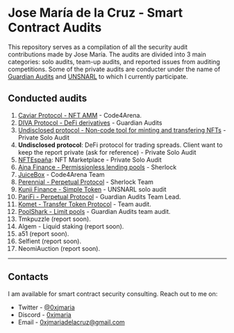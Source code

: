 # Jose María de la Cruz - Smart Contract Audits

This repository serves as a compilation of all the security audit contributions made by Jose María. The audits are divided into 3 main categories: solo audits, team-up audits, and reported issues from auditing competitions. Some of the private audits are conducter under the name of [Guardian Audits](https://twitter.com/guardianaudits) and [UNSNARL](https://twitter.com/unsnarl_secure) to which I currently participate.

## Conducted audits

1. [Caviar Protocol - NFT AMM](https://github.com/JMariadlcs/audits/blob/main/competitions/solo/CAVIAR/SUBMITTED/full-report.md) - Code4Arena.
2. [DIVA Protocol - DeFi derivatives](https://github.com/GuardianAudits/DefenderAudits/blob/main/DIVA/DivaAuditTeam7.md) - Guardian Audits
3. [Undisclosed protocol - Non-code tool for minting and transfering NFTs](https://github.com/JMariadlcs/audits/blob/main/solo/undisclosed-01.md) - Private Solo Audit
4. **Undisclosed protocol**: DeFi protocol for trading spreads. Client want to keep the report private (ask for reference) - Private Solo Audit
5. [NFTEspaña](https://github.com/JMariadlcs/audits/blob/main/solo/NFTEspa%C3%B1axScroogeAudits.md): NFT Marketplace - Private Solo Audit
6. [Ajna Finance - Permissionless lending pools](https://github.com/JMariadlcs/audits/blob/main/competitions/solo/AJNA/submitted/full-report.md) - Sherlock
7. [JuiceBox](https://github.com/JMariadlcs/audits/blob/main/competitions/solo/team/medium.md) - Code4Arena Team
8. [Perennial - Perpetual Protocol](https://github.com/sherlock-audit/2023-05-perennial-judging/issues/232) - Sherlock Team
9. [Kunji Finance - Simple Token](https://github.com/UNSNARL/audit-reports/blob/main/kunji_finance_audit_report.pdf) - UNSNARL solo audit
10. [PariFi - Perpetual Protocol](https://github.com/GuardianAudits/DefenderAudits/blob/main/PariFi/onlyOwners_PariFiAudit.md) - Guardian Audits Team Lead.
11. [Komet - Transfer Token Protocol](https://github.com/UNSNARL/audit-reports/blob/main/Dropzone_Komet_Security_Assessment.pdf) - Team audit.
12. [PoolShark - Limit pools](https://github.com/poolshark-protocol/limit/blob/master/audits/Guardian_Audits_Poolshark_Limit.pdf) - Guardian Audits team audit.
13. Tmkpuzzle (report soon).
14. Algem - Liquid staking (report soon).
15. a51 (report soon).
16. Selfient (report soon).
17. NeomiAuction (report soon).
---

## Contacts

I am available for smart contract security consulting. Reach out to me on:

- Twitter - [@0xjmaria](https://twitter.com/0xjmaria)
- Discord - [0xjmaria](https://discordapp.com/users/280017699713581056)
- Email - [0xjmariadelacruz@gmail.com](mailto:0xjmariadelacruz@gmail.com)
